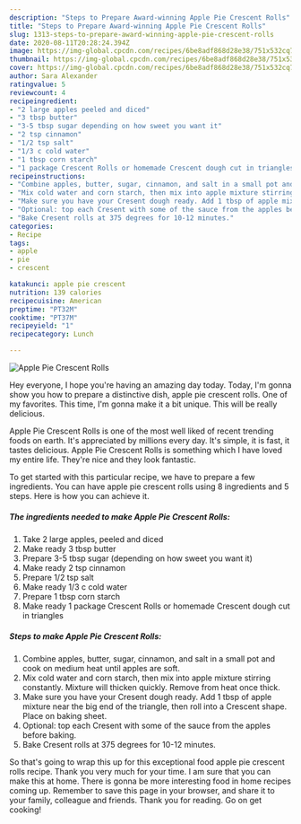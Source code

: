 ```yaml
---
description: "Steps to Prepare Award-winning Apple Pie Crescent Rolls"
title: "Steps to Prepare Award-winning Apple Pie Crescent Rolls"
slug: 1313-steps-to-prepare-award-winning-apple-pie-crescent-rolls
date: 2020-08-11T20:28:24.394Z
image: https://img-global.cpcdn.com/recipes/6be8adf868d28e38/751x532cq70/apple-pie-crescent-rolls-recipe-main-photo.jpg
thumbnail: https://img-global.cpcdn.com/recipes/6be8adf868d28e38/751x532cq70/apple-pie-crescent-rolls-recipe-main-photo.jpg
cover: https://img-global.cpcdn.com/recipes/6be8adf868d28e38/751x532cq70/apple-pie-crescent-rolls-recipe-main-photo.jpg
author: Sara Alexander
ratingvalue: 5
reviewcount: 4
recipeingredient:
- "2 large apples peeled and diced"
- "3 tbsp butter"
- "3-5 tbsp sugar depending on how sweet you want it"
- "2 tsp cinnamon"
- "1/2 tsp salt"
- "1/3 c cold water"
- "1 tbsp corn starch"
- "1 package Crescent Rolls or homemade Crescent dough cut in triangles"
recipeinstructions:
- "Combine apples, butter, sugar, cinnamon, and salt in a small pot and cook on medium heat until apples are soft."
- "Mix cold water and corn starch, then mix into apple mixture stirring constantly. Mixture will thicken quickly. Remove from heat once thick."
- "Make sure you have your Cresent dough ready. Add 1 tbsp of apple mixture near the big end of the triangle, then roll into a Crescent shape. Place on baking sheet."
- "Optional: top each Cresent with some of the sauce from the apples before baking."
- "Bake Cresent rolls at 375 degrees for 10-12 minutes."
categories:
- Recipe
tags:
- apple
- pie
- crescent

katakunci: apple pie crescent 
nutrition: 139 calories
recipecuisine: American
preptime: "PT32M"
cooktime: "PT37M"
recipeyield: "1"
recipecategory: Lunch

---
```



![Apple Pie Crescent Rolls](https://img-global.cpcdn.com/recipes/6be8adf868d28e38/751x532cq70/apple-pie-crescent-rolls-recipe-main-photo.jpg)

Hey everyone, I hope you're having an amazing day today. Today, I'm gonna show you how to prepare a distinctive dish, apple pie crescent rolls. One of my favorites. This time, I'm gonna make it a bit unique. This will be really delicious.



Apple Pie Crescent Rolls is one of the most well liked of recent trending foods on earth. It's appreciated by millions every day. It's simple, it is fast, it tastes delicious. Apple Pie Crescent Rolls is something which I have loved my entire life. They're nice and they look fantastic.


To get started with this particular recipe, we have to prepare a few ingredients. You can have apple pie crescent rolls using 8 ingredients and 5 steps. Here is how you can achieve it.

<!--inarticleads1-->

##### The ingredients needed to make Apple Pie Crescent Rolls:

1. Take 2 large apples, peeled and diced
1. Make ready 3 tbsp butter
1. Prepare 3-5 tbsp sugar (depending on how sweet you want it)
1. Make ready 2 tsp cinnamon
1. Prepare 1/2 tsp salt
1. Make ready 1/3 c cold water
1. Prepare 1 tbsp corn starch
1. Make ready 1 package Crescent Rolls or homemade Crescent dough cut in triangles




<!--inarticleads2-->

##### Steps to make Apple Pie Crescent Rolls:

1. Combine apples, butter, sugar, cinnamon, and salt in a small pot and cook on medium heat until apples are soft.
1. Mix cold water and corn starch, then mix into apple mixture stirring constantly. Mixture will thicken quickly. Remove from heat once thick.
1. Make sure you have your Cresent dough ready. Add 1 tbsp of apple mixture near the big end of the triangle, then roll into a Crescent shape. Place on baking sheet.
1. Optional: top each Cresent with some of the sauce from the apples before baking.
1. Bake Cresent rolls at 375 degrees for 10-12 minutes.




So that's going to wrap this up for this exceptional food apple pie crescent rolls recipe. Thank you very much for your time. I am sure that you can make this at home. There is gonna be more interesting food in home recipes coming up. Remember to save this page in your browser, and share it to your family, colleague and friends. Thank you for reading. Go on get cooking!
